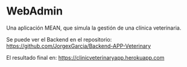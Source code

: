 # WebAdmin

Una aplicación MEAN, que simula la gestión de una clínica veterinaria.

Se puede ver el Backend en el repositorio: https://github.com/JorgexGarcia/Backend-APP-Veterinary

El resultado final en: https://clinicveterinaryapp.herokuapp.com
